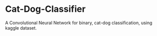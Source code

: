 # Cat-Dog-Classifier
A Convolutional Neural Network for binary, cat-dog classification, using kaggle dataset.
